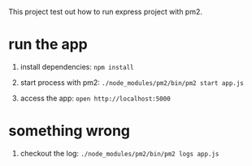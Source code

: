 This project test out how to run express project with pm2.


# run the app

1. install dependencies: `npm install`

2. start process with pm2: `./node_modules/pm2/bin/pm2 start app.js`

3. access the app: `open http://localhost:5000`

# something wrong

1. checkout the log: `./node_modules/pm2/bin/pm2 logs app.js `
